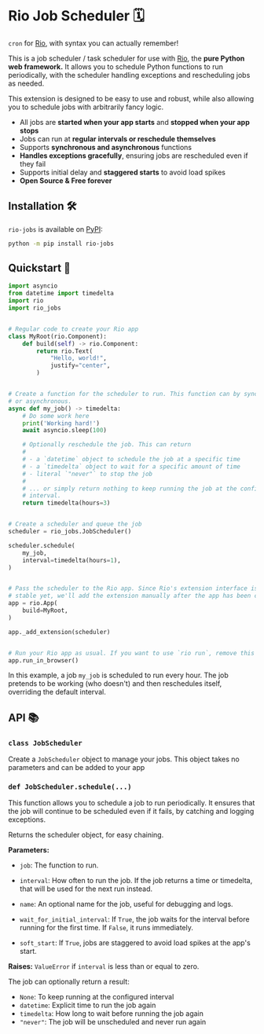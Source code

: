 # Rio Job Scheduler 🗓️

`cron` for [Rio](https://rio.dev), with syntax you can actually remember!

This is a job scheduler / task scheduler for use with [Rio](https://rio.dev),
the **pure Python web framework.** It allows you to schedule Python functions to
run periodically, with the scheduler handling exceptions and rescheduling jobs
as needed.

This extension is designed to be easy to use and robust, while also allowing you
to schedule jobs with arbitrarily fancy logic.

- All jobs are **started when your app starts** and **stopped when your app
  stops**
- Jobs can run at **regular intervals or reschedule themselves**
- Supports **synchronous and asynchronous** functions
- **Handles exceptions gracefully**, ensuring jobs are rescheduled even if they
  fail
- Supports initial delay and **staggered starts** to avoid load spikes
- **Open Source & Free forever**

## Installation 🛠️

`rio-jobs` is available on [PyPI](https://pypi.org/project/rio-jobs/):

```sh
python -m pip install rio-jobs
```

## Quickstart 🚀

```python
import asyncio
from datetime import timedelta
import rio
import rio_jobs


# Regular code to create your Rio app
class MyRoot(rio.Component):
    def build(self) -> rio.Component:
        return rio.Text(
            "Hello, world!",
            justify="center",
        )


# Create a function for the scheduler to run. This function can by synchronous
# or asynchronous.
async def my_job() -> timedelta:
    # Do some work here
    print('Working hard!')
    await asyncio.sleep(100)

    # Optionally reschedule the job. This can return
    #
    # - a `datetime` object to schedule the job at a specific time
    # - a `timedelta` object to wait for a specific amount of time
    # - literal `"never"` to stop the job
    #
    # ... or simply return nothing to keep running the job at the configured
    # interval.
    return timedelta(hours=3)


# Create a scheduler and queue the job
scheduler = rio_jobs.JobScheduler()

scheduler.schedule(
    my_job,
    interval=timedelta(hours=1),
)


# Pass the scheduler to the Rio app. Since Rio's extension interface isn't
# stable yet, we'll add the extension manually after the app has been created.
app = rio.App(
    build=MyRoot,
)

app._add_extension(scheduler)


# Run your Rio app as usual. If you want to use `rio run`, remove this line
app.run_in_browser()
```

In this example, a job `my_job` is scheduled to run every hour. The job pretends
to be working (who doesn't) and then reschedules itself, overriding the default
interval.

## API 📚

### `class JobScheduler`

Create a `JobScheduler` object to manage your jobs. This object takes no
parameters and can be added to your app

### `def JobScheduler.schedule(...)`

This function allows you to schedule a job to run periodically. It ensures that
the job will continue to be scheduled even if it fails, by catching and logging
exceptions.

Returns the scheduler object, for easy chaining.

**Parameters:**

- `job`: The function to run.

- `interval`: How often to run the job. If the job returns a time or timedelta,
  that will be used for the next run instead.

- `name`: An optional name for the job, useful for debugging and logs.

- `wait_for_initial_interval`: If `True`, the job waits for the interval before
  running for the first time. If `False`, it runs immediately.

- `soft_start`: If `True`, jobs are staggered to avoid load spikes at the app's
  start.

**Raises:** `ValueError` if `interval` is less than or equal to zero.

The job can optionally return a result:

- `None`: To keep running at the configured interval
- `datetime`: Explicit time to run the job again
- `timedelta`: How long to wait before running the job again
- `"never"`: The job will be unscheduled and never run again
